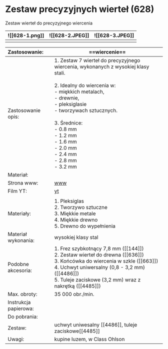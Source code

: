 # Zestaw precyzyjnych wierteł (628)

Zestaw wierteł do precyzyjnego wiercenia


| ![[628-1.png]] | ![[628-2.JPEG]] | ![[628-3.JPEG]] |
| -------------- | --------------- | --------------- |
|                |                 |                 |


| Zastosowanie:         | ==wiercenie==                                                                                                                                                                                                                                                                                                                                               |
| :-------------------- | ----------------------------------------------------------------------------------------------------------------------------------------------------------------------------------------------------------------------------------------------------------------------------------------------------------------------------------------------------------- |
| Zastosowanie opis:    | 1. Zestaw 7 wierteł do precyzyjnego wiercenia, wykonanych z wysokiej klasy stali.<br><br>2. Idealny do wiercenia w:<br>    - miękkich metalach,<br>    - drewnie,<br>    - pleksiglasie<br>    - tworzywach sztucznych.<br><br>3. Średnice:<br>    - 0.8 mm<br>    - 1.2 mm<br>    - 1.6 mm<br>    - 2.0 mm<br>    - 2.4 mm<br>    - 2.8 mm<br>    - 3.2 mm |
| Materiał:             |                                                                                                                                                                                                                                                                                                                                                             |
| Strona www:           | [www](https://www.dremel.com/pl/pl/p/zestaw-precyzyjnych-wiertel-2615062832)                                                                                                                                                                                                                                                                                |
| Film YT:              | [yt](https://youtu.be/ymK2Tf2Qa_o)                                                                                                                                                                                                                                                                                                                          |
|                       |                                                                                                                                                                                                                                                                                                                                                             |
| Materiały:            | 1. Pleksiglas<br>2. Tworzywo sztuczne<br>3. Miękkie metale<br>4. Miękkie drewno<br>5. Drewno do wypełnienia                                                                                                                                                                                                                                                 |
| Materiał wykonania:   | wysokiej klasy stal                                                                                                                                                                                                                                                                                                                                         |
| Podobne akcesoria:    | 1. Frez szybkotnący 7,8 mm ([[144]])<br>2. Zestaw wierteł do drewna ([[636]])<br>3. Końcówka do wiercenia w szkle ([[663]])<br>4. Uchwyt uniwersalny (0,8 - 3,2 mm) ([[4486]])<br>5. Tuleje zaciskowe (3,2 mm) wraz z nakrętką ([[4485]])<br>                                                                                                               |
| Max. obroty:          | 35 000 obr./min.                                                                                                                                                                                                                                                                                                                                            |
| Instrukcja papierowa: |                                                                                                                                                                                                                                                                                                                                                             |
| Do pobrania:          |                                                                                                                                                                                                                                                                                                                                                             |
| Zestaw:               | uchwyt uniwesalny [[4486]],  tuleje zaciskowe[[4485]]                                                                                                                                                                                                                                                                                                       |
| Uwagi:                | kupine luzem, w Class Ohlson                                                                                                                                                                                                                                                                                                                                |
